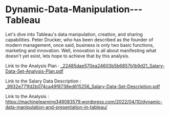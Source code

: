 # Dynamic-Data-Manipulation---Tableau
Let's dive into Tableau's data manipulation, creation, and sharing capabilities. Peter Drucker, who has been described as the founder of modern management, once said, business is only two basic functions, marketing and innovation. Well, innovation is all about manifesting what doesn't yet exist, lets hope to achieve that by this analysis.


Link to the Analysis Plan : [_22485dae570ea24603b5b6857b1b9d21_Salary-Data-Set-Analysis-Plan.pdf](https://github.com/Tushar-94/Dynamic-Data-Manipulation---Tableau/files/8460006/_22485dae570ea24603b5b6857b1b9d21_Salary-Data-Set-Analysis-Plan.pdf)


Link to the Salary Data Description : [_9932e771fd2b074ca49f8738ed615256_Salary-Data-Set-Description.pdf](https://github.com/Tushar-94/Dynamic-Data-Manipulation---Tableau/files/8460007/_9932e771fd2b074ca49f8738ed615256_Salary-Data-Set-Description.pdf)


Link to the Analysis : https://machinelearning349083579.wordpress.com/2022/04/10/dynamic-data-manipulation-and-presentation-in-tableau/
